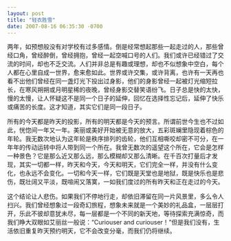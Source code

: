 ```yaml
---
layout: post
title: "轻衣胜雪"
date: 2007-08-16 06:35:30 -0700 
---
```



两年，如预想般没有对学校有过多感情。倒是经常想起那些一起走过的人，那些曾经口角，曾经醉倒，曾经拥抱，曾经一起空喊口号的人们。我们或许已经错过了交流的时间，却也不乏交流。人们并非总是有趣或理想，却也不似想象中空白，每个人都在心里自成一世界，愈来愈如此。世界或许交集，或许背离，也许有一天再也看不出他们曾经在同一盏灯光下投出过身影，他们的身影曾经一起被灯光缩短拉长，在寒风朔朔或月明星稀的夜晚，曾经身影交替笑语纷飞。日子总是快的太快，慢的太慢，让人怀疑这不是同一个日子的延伸，回忆在选择性忘记后，延伸了快乐或痛苦的长度。这才知道，其实它们是同一段日子。

所有的今天都是昨天的投影，所有的明天都是今天的预言。所谓前世今生也不过如此，恍惚间一年又一年。美丽或美好开始被无意的放大，五彩斑斓里隐现着棕色的年轮。我无数次地认为这年轮是秩序排列的齿轮，他们互相嘶咬却密不可分，在一年年的传动运转中将人带到同一个所在。我曾无数次的遥望这个所在，它会是怎样一种景色？它是那么近又那么远，那么模糊却又那么清晰。在千百次打量后才发现，其实一切都一样，昨天和今天，今天和明天，它们完全一样，并没有什么变化，也永远不会变化。一切和今天一样，它们既是天堂也是地狱，既是快乐也是悲伤，既壮阔又平淡，既喧闹又落寞，一如我们度过的所有昨天和正在走过的今天。

这个结论让人悲伤。如果我们不停地行走，却依旧滞留在同一片风景里，多么令人扫兴。我们曾经想象过一段奇幻旅程，想象未来就是一个美妙的礼品盒，一层层打开，乐此不彼却意犹未尽，每一层都是一个不同的新天地，等待探索充满惊奇，而我们睁大双眼如艾丽丝一般说：“Curiouser and curiouser！”但是我们没有，生活依旧重复昨天预约明天，它不会改变分毫，而我们仍将继续。